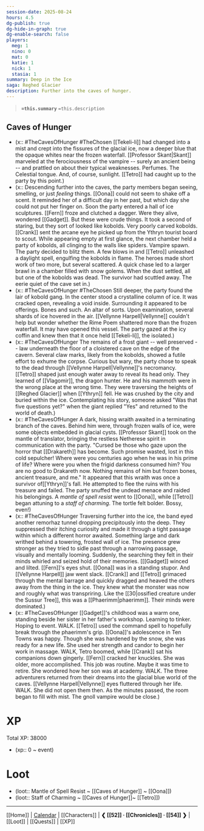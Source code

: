 ```yaml
---
session-date: 2025-08-24
hours: 4.5
dg-publish: true
dg-hide-in-graph: true
dg-enable-search: false
players:
  meg: 1
  nino: 0
  mat: 0
  katie: 1
  nick: 1
  stasia: 1
summary: Deep in the Ice
saga: Reghed Glacier
description: Further into the caves of hunger.
---
```


> **`=this.summary`**
> `=this.description`

## Caves of Hunger
- (x::  #TheCavesOfHunger #TheChosen [[Tekeli-li]] had changed into a mist and crept into the fissures of the glacial ice, now a deeper blue that the opaque whites near the frozen waterfall. [[Professor Skant|Skant]] marveled at the ferociousness of the vampire -- surely an ancient being -- and prattled on about their typical weaknesses. Perfumes. The Celestial tongue. And, of course, sunlight. [[Tetro]] had caught up to the party by this point.)
- (x:: Descending further into the caves, the party members began seeing, smelling, or just *feeling* things. [[Oona]] could not seem to shake off a scent. It reminded her of a difficult day in her past, but which day she could not put her finger on. Soon the party entered a hall of ice sculptures. [[Fern]] froze and clutched a dagger. Were they alive, wondered [[Gadget]]. But these were crude things. It took a second of staring, but they sort of looked like kobolds. Very poorly carved kobolds. [[Crank]] sent the arcane eye he picked up from the Ythryn tourist board to scout. While appearing empty at first glance, the next chamber held a party of kobolds, all clinging to the walls like spiders. Vampire spawn. The party decided to blitz them. A few blows in and [[Tetro]] unleashed a daylight spell, engulfing the kobolds in flame. The heroes made short work of two more, but several scattered. A quick chase led to a larger brawl in a chamber filled with snow golems. When the dust settled, all but one of the kobolds was dead. The survivor had scuttled away. The eerie quiet of the cave set in.)
- (x:: #TheCavesOfHunger #TheChosen Still deeper, the party found the lair of kobold gang. In the center stood a crystalline column of ice. It was cracked open, revealing a void inside. Surrounding it appeared to be offerings. Bones and such. An altar of sorts. Upon examination, several shards of ice hovered in the air. [[Vellynne Harpell|Vellynne]] couldn't help but wonder whether the Rime Poem shattered more than the frozen waterfall. It may have opened this vessel. The party gazed at the icy coffin and knew then that it once held [[Tekeli-li]], the isolated.)
- (x:: #TheCavesOfHunger The remains of a frost giant -- well preserved -- law underneath the floor of a cloistered cave on the edge of the cavern. Several claw marks, likely from the kobolds, showed a futile effort to exhume the corpse. Curious but wary, the party chose to speak to the dead through [[Vellynne Harpell|Vellynne]]'s necromancy. [[Tetro]] shaped just enough water away to reveal its head only. They learned of [[Vlagomir]], the dragon hunter. He and his mammoth were in the wrong place at the wrong time. They were traversing the heights of [[Reghed Glacier]] when [[Ythryn]] fell. He was crushed by the city and buried within the ice. Contemplating his story, someone asked "Was that five questions yet?" when the giant replied "Yes" and returned to the world of death.)
- (x:: #TheCavesOfHunger A dark, hissing wraith awaited in a terminating branch of the caves. Behind him were, through frozen walls of ice, were some objects embedded in glacial cysts. [[Professor Skant]] took on the mantle of translator, bringing the restless Netherese spirit in communication with the party. "Cursed be those who gaze  upon the horror that [[Drakareth]] has become. Such promise wasted, lost in this cold sepulcher! Where were you centuries ago when he was in his prime of life? Where were you when the frigid darkness consumed him? You are no good to Drakareth now. Nothing remains of him but frozen bones, ancient treasure, and me."  It appeared that this wraith was once a survivor of[[Ythryn]]'s fall. He attempted to flee the ruins with his treasure and failed. The party snuffed the undead menace and raided his belongings. A *mantle of spell resist* went to [[Oona]], while [[Tetro]] began attuning to a *staff of charming*. The tortle felt bolder. Bossy, even!)
- (x:: #TheCavesOfHunger Traversing further into the ice, the band eyed another remorhaz tunnel dropping precipitously into the deep. They suppressed their itching curiosity and made it through a tight passage within which a different horror awaited. Something large and dark writhed behind a towering, frosted wall of ice. The presence grew stronger as they tried to sidle past through a narrowing passage, visually and mentally looming. Suddenly, the searching they felt in their minds whirled and seized hold of their memories.  [[[Gadget]] winced and lilted. [[Fern]]'s eyes shut. [[Oona]] was in a standing stupor. And [[Vellynne Harpell]] jaw went slack. [[Crank]] and [[Tetro]] grimaced through the mental barrage and quickly dragged and heaved the others away from the thing in the ice. They knew what the monster was now and roughly what was transpriring. Like the [[30|ossified creature under the Sussur Tree]], this was a [[Phaerimm|phaerimm]]. Their minds were dominated.)
- (x:: #TheCavesOfHunger [[Gadget]]'s childhood was a warm one, standing beside her sister in her father's workshop. Learning to tinker. Hoping to event. WALK. [[Tetro]] used the command spell to hopefully break through the phaerimm's grip. [[Oona]]'s adolescence in Ten Towns was happy. Though she was hardened by the snow, she was ready for a new life. She used her strength and candor to begin her work in massage. WALK, Tetro boomed, while [[Crank]] sat his companions down gingerly. [[Fern]] cracked her knuckles. She was older, more accomplished. This job was routine. Maybe it was time to retire. She wondered how her son was at academy. WALK. The three adventurers returned from their dreams into the glacial blue world of the caves. [[Vellynne Harpell|Vellynne]] eyes fluttered through her life. WALK. She did not open them then. As the minutes passed, the room began to fill with mist. The gnoll vampire would be close.)

# XP
Total XP: 38000
- (xp::  0 ~ event) 

# Loot
- (loot::  Mantle of Spell Resist ~ [[Caves of Hunger]] ~ [[Oona]])
- (loot:: Staff of Charming ~ [[Caves of Hunger]]~ [[Tetro]])

---
[[Home]] | [Calendar](https://app.fantasy-calendar.com/calendars/38f9e3f5098bac1f655a4fb4241f35eb) | [[Characters]] | **❮ [[52]] · [[Chronicles]] ·  [[54]] ❯** | [[Loot]] | [[Quests]]  | [[XP]]